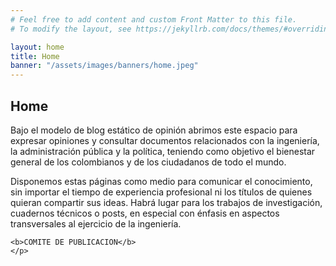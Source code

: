 ```yaml
---
# Feel free to add content and custom Front Matter to this file.
# To modify the layout, see https://jekyllrb.com/docs/themes/#overriding-theme-defaults

layout: home
title: Home
banner: "/assets/images/banners/home.jpeg"
---
```

<h2>Home</h2>

<p>
    Bajo el modelo de blog estático de opinión abrimos este espacio 
    para expresar opiniones y consultar documentos relacionados 
    con la ingeniería, la administración pública y la política, 
    teniendo como objetivo el bienestar general de los colombianos 
    y de los ciudadanos de todo el mundo. 
</p>

<p>
    
Disponemos estas páginas como medio para comunicar el conocimiento, 
sin importar el tiempo de experiencia profesional ni los títulos 
de quienes quieran compartir sus ideas. Habrá lugar para los trabajos
de investigación, cuadernos técnicos o posts, en especial con énfasis
en aspectos transversales al ejercicio de la ingeniería.  
</p>

<p>
    
    
    <b>COMITE DE PUBLICACION</b>
    </p>
